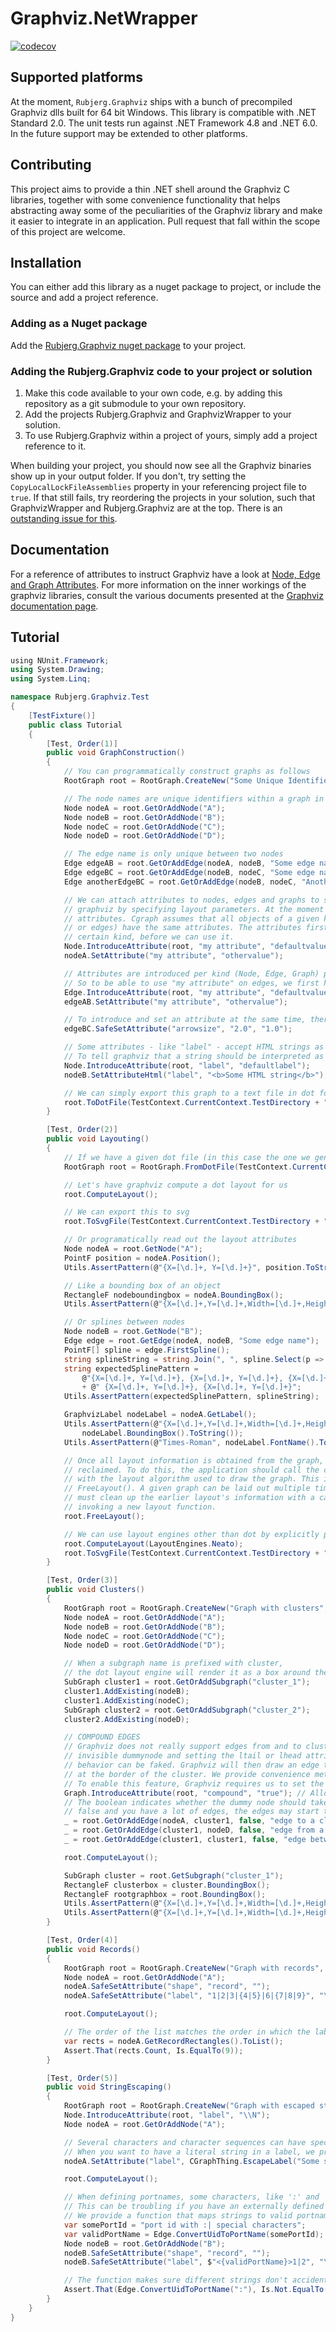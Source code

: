 Graphviz.NetWrapper
===================

[![codecov](https://codecov.io/gh/Rubjerg/Graphviz.NetWrapper/branch/master/graph/badge.svg)](https://codecov.io/gh/Rubjerg/Graphviz.NetWrapper)

## Supported platforms

At the moment, `Rubjerg.Graphviz` ships with a bunch of precompiled Graphviz dlls built for 64 bit Windows.
This library is compatible with .NET Standard 2.0.
The unit tests run against .NET Framework 4.8 and .NET 6.0.
In the future support may be extended to other platforms.

## Contributing

This project aims to provide a thin .NET shell around the Graphviz C libraries,
together with some convenience functionality that helps abstracting away some
of the peculiarities of the Graphviz library and make it easier to integrate in
an application.
Pull request that fall within the scope of this project are welcome.

## Installation

You can either add this library as a nuget package to project, or include the source and add a
project reference.

### Adding as a Nuget package

Add the [Rubjerg.Graphviz nuget package](https://www.nuget.org/packages/Rubjerg.Graphviz/) to
your project.

### Adding the Rubjerg.Graphviz code to your project or solution
1. Make this code available to your own code, e.g. by adding this repository as a git submodule to your own repository.
2. Add the projects Rubjerg.Graphviz and GraphvizWrapper to your solution.
3. To use Rubjerg.Graphviz within a project of yours, simply add a project reference to it.

When building your project, you should now see all the Graphviz binaries show up in your output
folder.  If you don't, try setting the `CopyLocalLockFileAssemblies` property in your referencing
project file to `true`.  If that still fails, try reordering the projects in your solution, such
that GraphvizWrapper and Rubjerg.Graphviz are at the top. 
There is an [outstanding issue for this](https://github.com/Rubjerg/Graphviz.NetWrapper/issues/36).

## Documentation

For a reference of attributes to instruct Graphviz have a look at
[Node, Edge and Graph Attributes](https://graphviz.gitlab.io/_pages/doc/info/attrs.html).
For more information on the inner workings of the graphviz libraries, consult the various
documents presented at the [Graphviz documentation page](https://graphviz.org/documentation/).

## Tutorial

```cs 
﻿using NUnit.Framework;
using System.Drawing;
using System.Linq;

namespace Rubjerg.Graphviz.Test
{
    [TestFixture()]
    public class Tutorial
    {
        [Test, Order(1)]
        public void GraphConstruction()
        {
            // You can programmatically construct graphs as follows
            RootGraph root = RootGraph.CreateNew("Some Unique Identifier", GraphType.Directed);

            // The node names are unique identifiers within a graph in Graphviz
            Node nodeA = root.GetOrAddNode("A");
            Node nodeB = root.GetOrAddNode("B");
            Node nodeC = root.GetOrAddNode("C");
            Node nodeD = root.GetOrAddNode("D");

            // The edge name is only unique between two nodes
            Edge edgeAB = root.GetOrAddEdge(nodeA, nodeB, "Some edge name");
            Edge edgeBC = root.GetOrAddEdge(nodeB, nodeC, "Some edge name");
            Edge anotherEdgeBC = root.GetOrAddEdge(nodeB, nodeC, "Another edge name");

            // We can attach attributes to nodes, edges and graphs to store information and instruct
            // graphviz by specifying layout parameters. At the moment we only support string
            // attributes. Cgraph assumes that all objects of a given kind (graphs/subgraphs, nodes,
            // or edges) have the same attributes. The attributes first have to be introduced for a
            // certain kind, before we can use it.
            Node.IntroduceAttribute(root, "my attribute", "defaultvalue");
            nodeA.SetAttribute("my attribute", "othervalue");

            // Attributes are introduced per kind (Node, Edge, Graph) per root graph.
            // So to be able to use "my attribute" on edges, we first have to introduce it as well.
            Edge.IntroduceAttribute(root, "my attribute", "defaultvalue");
            edgeAB.SetAttribute("my attribute", "othervalue");

            // To introduce and set an attribute at the same time, there are convenience wrappers
            edgeBC.SafeSetAttribute("arrowsize", "2.0", "1.0");

            // Some attributes - like "label" - accept HTML strings as value
            // To tell graphviz that a string should be interpreted as HTML use the designated methods
            Node.IntroduceAttribute(root, "label", "defaultlabel");
            nodeB.SetAttributeHtml("label", "<b>Some HTML string</b>");

            // We can simply export this graph to a text file in dot format
            root.ToDotFile(TestContext.CurrentContext.TestDirectory + "/out.dot");
        }

        [Test, Order(2)]
        public void Layouting()
        {
            // If we have a given dot file (in this case the one we generated above), we can also read it back in
            RootGraph root = RootGraph.FromDotFile(TestContext.CurrentContext.TestDirectory + "/out.dot");

            // Let's have graphviz compute a dot layout for us
            root.ComputeLayout();

            // We can export this to svg
            root.ToSvgFile(TestContext.CurrentContext.TestDirectory + "/dot_out.svg");

            // Or programatically read out the layout attributes
            Node nodeA = root.GetNode("A");
            PointF position = nodeA.Position();
            Utils.AssertPattern(@"{X=[\d.]+, Y=[\d.]+}", position.ToString());

            // Like a bounding box of an object
            RectangleF nodeboundingbox = nodeA.BoundingBox();
            Utils.AssertPattern(@"{X=[\d.]+,Y=[\d.]+,Width=[\d.]+,Height=[\d.]+}", nodeboundingbox.ToString());

            // Or splines between nodes
            Node nodeB = root.GetNode("B");
            Edge edge = root.GetEdge(nodeA, nodeB, "Some edge name");
            PointF[] spline = edge.FirstSpline();
            string splineString = string.Join(", ", spline.Select(p => p.ToString()));
            string expectedSplinePattern =
                @"{X=[\d.]+, Y=[\d.]+}, {X=[\d.]+, Y=[\d.]+}, {X=[\d.]+, Y=[\d.]+},"
                + @" {X=[\d.]+, Y=[\d.]+}, {X=[\d.]+, Y=[\d.]+}";
            Utils.AssertPattern(expectedSplinePattern, splineString);

            GraphvizLabel nodeLabel = nodeA.GetLabel();
            Utils.AssertPattern(@"{X=[\d.]+,Y=[\d.]+,Width=[\d.]+,Height=[\d.]+}",
                nodeLabel.BoundingBox().ToString());
            Utils.AssertPattern(@"Times-Roman", nodeLabel.FontName().ToString());

            // Once all layout information is obtained from the graph, the resources should be
            // reclaimed. To do this, the application should call the cleanup routine associated
            // with the layout algorithm used to draw the graph. This is done by a call to
            // FreeLayout(). A given graph can be laid out multiple times. The application, however,
            // must clean up the earlier layout's information with a call to FreeLayout before
            // invoking a new layout function.
            root.FreeLayout();

            // We can use layout engines other than dot by explicitly passing the engine we want
            root.ComputeLayout(LayoutEngines.Neato);
            root.ToSvgFile(TestContext.CurrentContext.TestDirectory + "/neato_out.svg");
        }

        [Test, Order(3)]
        public void Clusters()
        {
            RootGraph root = RootGraph.CreateNew("Graph with clusters", GraphType.Directed);
            Node nodeA = root.GetOrAddNode("A");
            Node nodeB = root.GetOrAddNode("B");
            Node nodeC = root.GetOrAddNode("C");
            Node nodeD = root.GetOrAddNode("D");

            // When a subgraph name is prefixed with cluster,
            // the dot layout engine will render it as a box around the containing nodes.
            SubGraph cluster1 = root.GetOrAddSubgraph("cluster_1");
            cluster1.AddExisting(nodeB);
            cluster1.AddExisting(nodeC);
            SubGraph cluster2 = root.GetOrAddSubgraph("cluster_2");
            cluster2.AddExisting(nodeD);

            // COMPOUND EDGES
            // Graphviz does not really support edges from and to clusters. However, by adding an
            // invisible dummynode and setting the ltail or lhead attributes of an edge this
            // behavior can be faked. Graphviz will then draw an edge to the dummy node but clip it
            // at the border of the cluster. We provide convenience methods for this.
            // To enable this feature, Graphviz requires us to set the "compound" attribute to "true".
            Graph.IntroduceAttribute(root, "compound", "true"); // Allow lhead/ltail
            // The boolean indicates whether the dummy node should take up any space. When you pass
            // false and you have a lot of edges, the edges may start to overlap a lot.
            _ = root.GetOrAddEdge(nodeA, cluster1, false, "edge to a cluster");
            _ = root.GetOrAddEdge(cluster1, nodeD, false, "edge from a cluster");
            _ = root.GetOrAddEdge(cluster1, cluster1, false, "edge between clusters");

            root.ComputeLayout();

            SubGraph cluster = root.GetSubgraph("cluster_1");
            RectangleF clusterbox = cluster.BoundingBox();
            RectangleF rootgraphbox = root.BoundingBox();
            Utils.AssertPattern(@"{X=[\d.]+,Y=[\d.]+,Width=[\d.]+,Height=[\d.]+}", clusterbox.ToString());
            Utils.AssertPattern(@"{X=[\d.]+,Y=[\d.]+,Width=[\d.]+,Height=[\d.]+}", rootgraphbox.ToString());
        }

        [Test, Order(4)]
        public void Records()
        {
            RootGraph root = RootGraph.CreateNew("Graph with records", GraphType.Directed);
            Node nodeA = root.GetOrAddNode("A");
            nodeA.SafeSetAttribute("shape", "record", "");
            nodeA.SafeSetAttribute("label", "1|2|3|{4|5}|6|{7|8|9}", "\\N");

            root.ComputeLayout();

            // The order of the list matches the order in which the labels occur in the label string above.
            var rects = nodeA.GetRecordRectangles().ToList();
            Assert.That(rects.Count, Is.EqualTo(9));
        }

        [Test, Order(5)]
        public void StringEscaping()
        {
            RootGraph root = RootGraph.CreateNew("Graph with escaped strings", GraphType.Directed);
            Node.IntroduceAttribute(root, "label", "\\N");
            Node nodeA = root.GetOrAddNode("A");

            // Several characters and character sequences can have special meanings in labels, like \N.
            // When you want to have a literal string in a label, we provide a convenience function for you to do just that.
            nodeA.SetAttribute("label", CGraphThing.EscapeLabel("Some string literal \\N \\n |}>"));

            root.ComputeLayout();

            // When defining portnames, some characters, like ':' and '|', are not allowed and they can't be escaped either.
            // This can be troubling if you have an externally defined ID for such a port.
            // We provide a function that maps strings to valid portnames.
            var somePortId = "port id with :| special characters";
            var validPortName = Edge.ConvertUidToPortName(somePortId);
            Node nodeB = root.GetOrAddNode("B");
            nodeB.SafeSetAttribute("shape", "record", "");
            nodeB.SafeSetAttribute("label", $"<{validPortName}>1|2", "\\N");

            // The function makes sure different strings don't accidentally map onto the same portname
            Assert.That(Edge.ConvertUidToPortName(":"), Is.Not.EqualTo(Edge.ConvertUidToPortName("|")));
        }
    }
}
```
